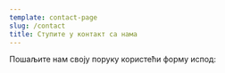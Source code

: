 ```yaml
---
template: contact-page
slug: /contact
title: Ступите у контакт са нама
---
```

Пошаљите нам своју поруку користећи форму испод: